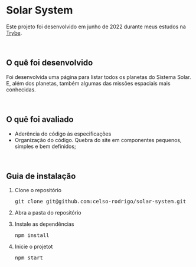 <h1>Solar System</h1>
<p>Este projeto foi desenvolvido em junho de 2022 durante meus estudos na <a href="https://www.betrybe.com/">Trybe</a>.</p>

<br/>

<h2>O quê foi desenvolvido</h2>
<p>Foi desenvolvida uma página para listar todos os planetas do Sistema Solar. E, além dos planetas, também algumas das missões espaciais mais conhecidas.<p>
<br/>
  
<h2>O quê foi avaliado</h2>
<ul>
  <li>Aderência do código às especificações</li>
   <li>Organização do código. Quebra do site em componentes pequenos, simples e bem definidos;</li>
</ul>

<br/>

<h2>Guia de instalação</h2> 
<ol>
  <li>
    <p>Clone o repositório</p>
    <pre>git clone git@github.com:celso-rodrigo/solar-system.git</pre>
  </li>
  <li>
    <p>Abra a pasta do repositório</p>
  </li>
  <li>
    <p>Instale as dependências</p>
    <pre>npm install</pre>
  </li>
  <li>
    <p>Inicie o projetot</p>
    <pre>npm start</pre>
  </li>
</ol>
